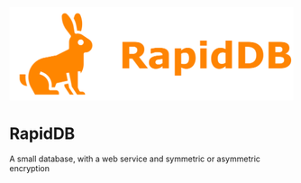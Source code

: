 <div class="center">
    <img alt="Logo" src="RapidDB.png">
</div>

# RapidDB
A small database, with a web service and symmetric or asymmetric encryption
